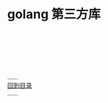 # golang 第三方库



<br />
<br />
<br />
<br />
<br />

......     
[回到目录](../contents_page.md)     
......
